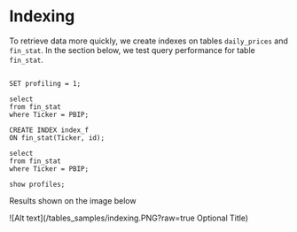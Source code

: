 # Indexing

To retrieve data more quickly, we create indexes on tables ```daily_prices``` and ```fin_stat```. In the section below, we test query performance for table ```fin_stat```.

~~~ mysql

SET profiling = 1;

select  
from fin_stat
where Ticker = PBIP;

CREATE INDEX index_f
ON fin_stat(Ticker, id);

select  
from fin_stat
where Ticker = PBIP;

show profiles;

~~~

Results shown on the image below 

![Alt text](/tables_samples/indexing.PNG?raw=true Optional Title)
